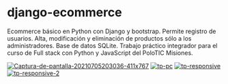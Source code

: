 # django-ecommerce
Ecommerce básico en Python con Django y bootstrap. Permite registro de usuarios. Alta, modificación y eliminación de productos sólo a los administradores.
Base de datos SQLite.
Trabajo práctico integrador para el curso de Full stack con Python y JavaScript del PoloTIC Misiones.
<br>

<a href="https://ibb.co/TcgFZrP"><img src="https://i.ibb.co/TcgFZrP/Captura-de-pantalla-20210705203036-411x767.png" alt="Captura-de-pantalla-20210705203036-411x767" border="0"></a>
<a href="https://ibb.co/1RNyzkX"><img src="https://i.ibb.co/1RNyzkX/tp-pc.png" alt="tp-pc" border="0"></a>
<a href="https://ibb.co/31h6kp2"><img src="https://i.ibb.co/31h6kp2/tp-responsive.png" alt="tp-responsive" border="0"></a>
<a href="https://ibb.co/Ln4gzzK"><img src="https://i.ibb.co/Ln4gzzK/tp-responsive-2.png" alt="tp-responsive-2" border="0"></a>
